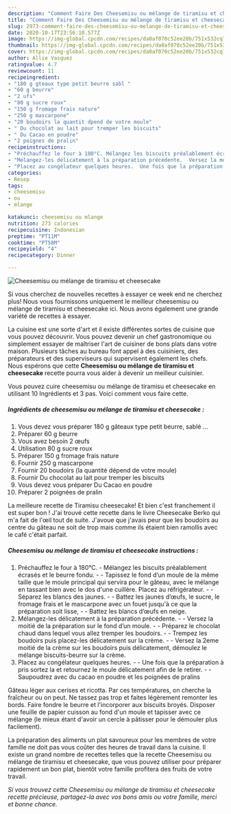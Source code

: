 ```yaml
---
description: "Comment Faire Des Cheesemisu ou mélange de tiramisu et cheesecake"
title: "Comment Faire Des Cheesemisu ou mélange de tiramisu et cheesecake"
slug: 2973-comment-faire-des-cheesemisu-ou-melange-de-tiramisu-et-cheesecake
date: 2020-10-17T23:56:10.577Z
image: https://img-global.cpcdn.com/recipes/da0af070c52ee20b/751x532cq70/cheesemisu-ou-melange-de-tiramisu-et-cheesecake-photo-principale-de-la-recette.jpg
thumbnail: https://img-global.cpcdn.com/recipes/da0af070c52ee20b/751x532cq70/cheesemisu-ou-melange-de-tiramisu-et-cheesecake-photo-principale-de-la-recette.jpg
cover: https://img-global.cpcdn.com/recipes/da0af070c52ee20b/751x532cq70/cheesemisu-ou-melange-de-tiramisu-et-cheesecake-photo-principale-de-la-recette.jpg
author: Allie Vasquez
ratingvalue: 4.7
reviewcount: 11
recipeingredient:
- "180 g gteaux type petit beurre sabl "
- "60 g beurre"
- "2 ufs"
- "80 g sucre roux"
- "150 g fromage frais nature"
- "250 g mascarpone"
- "20 boudoirs la quantit dpend de votre moule"
- " Du chocolat au lait pour tremper les biscuits"
- " Du Cacao en poudre"
- "2 poignes de pralin"
recipeinstructions:
- "Préchauffez le four à 180°C. Mélangez les biscuits préalablement écrasés et le beurre fondu.  Tapissez le fond d’un moule de la même taille que le moule principal qui servira pour le gâteau, avec le mélange en tassant bien avec le dos d&#39;une cuillère. Placez au réfrigérateur.  Séparez les blancs des jaunes.  Battez les jaunes d’œufs, le sucre, le fromage frais et le mascarpone avec un fouet jusqu&#39;à ce que la préparation soit lisse,  Battez les blancs d’œufs en neige."
- "Mélangez-les délicatement à la préparation précédente.  Versez la moitié de la préparation sur le fond d’un moule.  Préparez le chocolat chaud dans lequel vous allez tremper les boudoirs.  Trempez les boudoirs puis placez-les délicatement sur la crème.  Versez la 2eme moitié de la crème sur les boudoirs puis délicatement, démoulez le mélange biscuits-beurre sur la crème."
- "Placez au congélateur quelques heures.  Une fois que la préparation à pris sortez la et retournez le moule délicatement afin de le retirer.  Saupoudrez avec du cacao en poudre et les poignées de pralins"
categories:
- Resep
tags:
- cheesemisu
- ou
- mlange

katakunci: cheesemisu ou mlange 
nutrition: 273 calories
recipecuisine: Indonesian
preptime: "PT11M"
cooktime: "PT58M"
recipeyield: "4"
recipecategory: Dinner

---
```



![Cheesemisu ou mélange de tiramisu et cheesecake](https://img-global.cpcdn.com/recipes/da0af070c52ee20b/751x532cq70/cheesemisu-ou-melange-de-tiramisu-et-cheesecake-photo-principale-de-la-recette.jpg)

Si vous cherchez de nouvelles recettes à essayer ce week end ne cherchez plus! Nous vous fournissons uniquement le meilleur cheesemisu ou mélange de tiramisu et cheesecake ici. Nous avons également une grande variété de recettes à essayer.

La cuisine est une sorte d'art et il existe différentes sortes de cuisine que vous pouvez découvrir. Vous pouvez devenir un chef gastronomique ou simplement essayer de maîtriser l'art de cuisiner de bons plats dans votre maison. Plusieurs tâches au bureau font appel à des cuisiniers, des préparateurs et des superviseurs qui supervisent également les chefs. Nous espérons que cette <strong> Cheesemisu ou mélange de tiramisu et cheesecake </strong> recette pourra vous aider à devenir un meilleur cuisinier.

<!--inarticleads1-->

Vous pouvez cuire cheesemisu ou mélange de tiramisu et cheesecake en utilisant 10 Ingrédients et 3 pas. Voici comment vous faire cette.

##### Ingrédients de cheesemisu ou mélange de tiramisu et cheesecake :

1. Vous devez vous préparer 180 g gâteaux type petit beurre, sablé …
1. Préparer 60 g beurre
1. Vous avez besoin 2 œufs
1. Utilisation 80 g sucre roux
1. Préparer 150 g fromage frais nature
1. Fournir 250 g mascarpone
1. Fournir 20 boudoirs (la quantité dépend de votre moule)
1. Fournir  Du chocolat au lait pour tremper les biscuits
1. Vous devez vous préparer  Du Cacao en poudre
1. Préparer 2 poignées de pralin


La meilleure recette de Tiramisu cheesecake! Et bien c&#39;est franchement il est super bon ! J&#39;ai trouvé cette recette dans le livre Cheesecake Berko qui m&#39;a fait de l&#39;œil tout de suite. J&#39;avoue que j&#39;avais peur que les boudoirs au centre du gâteau ne soit de trop mais comme ils étaient bien ramollis avec le café c&#39;était parfait. 

<!--inarticleads2-->

##### Cheesemisu ou mélange de tiramisu et cheesecake instructions :

1. Préchauffez le four à 180°C. - Mélangez les biscuits préalablement écrasés et le beurre fondu. -  - Tapissez le fond d’un moule de la même taille que le moule principal qui servira pour le gâteau, avec le mélange en tassant bien avec le dos d&#39;une cuillère. Placez au réfrigérateur. -  - Séparez les blancs des jaunes. -  - Battez les jaunes d’œufs, le sucre, le fromage frais et le mascarpone avec un fouet jusqu&#39;à ce que la préparation soit lisse, -  - Battez les blancs d’œufs en neige.
1. Mélangez-les délicatement à la préparation précédente. -  - Versez la moitié de la préparation sur le fond d’un moule. -  - Préparez le chocolat chaud dans lequel vous allez tremper les boudoirs. -  - Trempez les boudoirs puis placez-les délicatement sur la crème. -  - Versez la 2eme moitié de la crème sur les boudoirs puis délicatement, démoulez le mélange biscuits-beurre sur la crème.
1. Placez au congélateur quelques heures. -  - Une fois que la préparation à pris sortez la et retournez le moule délicatement afin de le retirer. -  - Saupoudrez avec du cacao en poudre et les poignées de pralins


Gâteau léger aux cerises et ricotta. Par ces températures, on cherche la fraîcheur ou on peut. Ne tassez pas trop et faites légèrement remonter les bords. Faire fondre le beurre et l&#39;incorporer aux biscuits broyés. Disposer une feuille de papier cuisson au fond d&#39;un moule et tapisser avec ce mélange (le mieux étant d&#39;avoir un cercle à pâtisser pour le démouler plus facilement). 

<!--inarticleads1-->

<p>
La préparation des aliments un plat savoureux pour les membres de votre famille ne doit pas vous coûter des heures de travail dans la cuisine. Il existe un grand nombre de recettes telles que la recette Cheesemisu ou mélange de tiramisu et cheesecake, que vous pouvez utiliser pour préparer rapidement un bon plat, bientôt votre famille profitera des fruits de votre travail.
</p>

<p>
<i>Si vous trouvez cette Cheesemisu ou mélange de tiramisu et cheesecake recette précieuse, partagez-la avec vos bons amis ou votre famille, merci et bonne chance.</i>
</p>
